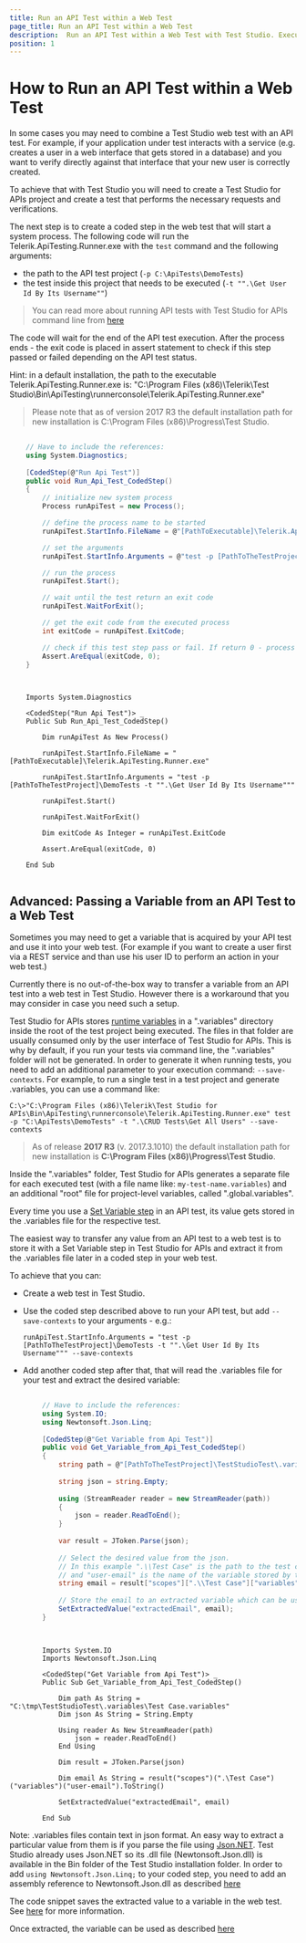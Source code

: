```yaml
---
title: Run an API Test within a Web Test
page_title: Run an API Test within a Web Test
description:  Run an API Test within a Web Test with Test Studio. Execute API test as step in a web test in Test Studio. Run API tests as part of a Test Studio web project. Integrate API testing with Test Studio web tests. 
position: 1
---
```

# How to Run an API Test within a Web Test

In some cases you may need to combine a Test Studio web test with an API test. For example, if your application under test interacts with a service (e.g. creates a user in a web interface that gets stored in a database) and you want to verify directly against that interface that your new user is correctly created.

To achieve that with Test Studio you will need to create a Test Studio for APIs project and create a test that performs the necessary requests and verifications.

The next step is to create a coded step in the web test that will start a system process. The following code will run the Telerik.ApiTesting.Runner.exe with the `test` command and the following arguments:

- the path to the API test project (`-p C:\ApiTests\DemoTests`)
- the test inside this project that needs to be executed  (`-t "".\Get User Id By Its Username""`)

> You can read more about running API tests with Test Studio for APIs command line from [here](http://docs.telerik.com/teststudio-apis/features/command-line/command-line-parameters)

The code will wait for the end of the API test execution. After the process ends - the exit code is placed in assert statement to check if this step passed or failed depending on the API test status.

Hint: in a default installation, the path to the executable Telerik.ApiTesting.Runner.exe is: 
"C:\Program Files (x86)\Telerik\Test Studio\Bin\ApiTesting\runnerconsole\Telerik.ApiTesting.Runner.exe"

> Please note that as of version 2017 R3 the default installation path for new installation is C:\Program Files (x86)\Progress\Test Studio.

```C#
	
	// Have to include the references:
	using System.Diagnostics;
	
	[CodedStep(@"Run Api Test")]
	public void Run_Api_Test_CodedStep()
	{
		// initialize new system process
		Process runApiTest = new Process();

		// define the process name to be started
		runApiTest.StartInfo.FileName = @"[PathToExecutable]\Telerik.ApiTesting.Runner.exe";

	    // set the arguments
		runApiTest.StartInfo.Arguments = @"test -p [PathToTheTestProject]\DemoTests -t "".\Get User Id By Its Username""";

	    // run the process
	    runApiTest.Start();

	    // wait until the test return an exit code
	    runApiTest.WaitForExit();

	    // get the exit code from the executed process 
	    int exitCode = runApiTest.ExitCode;

	    // check if this test step pass or fail. If return 0 - process complete normally, else - process fould.
	    Assert.AreEqual(exitCode, 0);
	}
	
```

```VB
	
	Imports System.Diagnostics
	
	<CodedStep("Run Api Test")> _
    Public Sub Run_Api_Test_CodedStep()

        Dim runApiTest As New Process()

		runApiTest.StartInfo.FileName = "[PathToExecutable]\Telerik.ApiTesting.Runner.exe"
		
        runApiTest.StartInfo.Arguments = "test -p [PathToTheTestProject]\DemoTests -t "".\Get User Id By Its Username"""
    	
		runApiTest.Start()
		
		runApiTest.WaitForExit()
		
		Dim exitCode As Integer = runApiTest.ExitCode			

		Assert.AreEqual(exitCode, 0)

	End Sub
	
```



## Advanced: Passing a Variable from an API Test to a Web Test

Sometimes you may need to get a variable that is acquired by your API test and use it into your web test. (For example if you want to create a user first via a REST service and than use his user ID to perform an action in your web test.)

Currently there is no out-of-the-box way to transfer a variable from an API test into a web test in Test Studio. However there is a workaround that you may consider in case you need such a setup.

Test Studio for APIs stores [runtime variables](http://docs.telerik.com/teststudio-apis/features/variables#Runtime-Variables) in a ".variables" directory inside the root of the test project being executed. The files in that folder are usually consumed only by the user interface of Test Studio for APIs. This is why by default, if you run your tests via command line, the ".variables" folder will not be generated. In order to generate it when running tests, you need to add an additional parameter to your execution command: `--save-contexts`. For example, to run a single test in a test project and generate .variables, you can use a command like:

`C:\>"C:\Program Files (x86)\Telerik\Test Studio for APIs\Bin\ApiTesting\runnerconsole\Telerik.ApiTesting.Runner.exe" test -p "C:\ApiTests\DemoTests" -t ".\CRUD Tests\Get All Users" --save-contexts`

> As of release **2017 R3** (v. 2017.3.1010) the default installation path for new installation is **C:\Program Files (x86)\Progress\Test Studio**.

Inside the ".variables" folder, Test Studio for APIs generates a separate file for each executed test (with a file name like: `my-test-name.variables`) and an additional "root" file for project-level variables, called ".global.variables".

Every time you use a [Set Variable step](http://docs.telerik.com/teststudio-apis/features/steps/set-variable) in an API test, its value gets stored in the .variables file for the respective test. 

The easiest way to transfer any value from an API test to a web test is to store it with a Set Variable step in Test Studio for APIs and extract it from the .variables file later in a coded step in your web test.

To achieve that you can:
 - Create a web test in Test Studio. 
 - Use the coded step described above to run your API test, but add `--save-contexts` to your arguments - e.g.:

	`runApiTest.StartInfo.Arguments = "test -p [PathToTheTestProject]\DemoTests -t "".\Get User Id By Its Username""" --save-contexts`

 - Add another coded step after that, that will read the .variables file for your test and extract the desired variable:

```C#
		
		// Have to include the references:
		using System.IO;
		using Newtonsoft.Json.Linq;
		
		[CodedStep(@"Get Variable from Api Test")]
		public void Get_Variable_from_Api_Test_CodedStep()
		{
			string path = @"[PathToTheTestProject]\TestStudioTest\.variables\Test Case.variables";
	
	        string json = string.Empty;
	
	        using (StreamReader reader = new StreamReader(path))
	        {
	            json = reader.ReadToEnd();
	        }
	
	        var result = JToken.Parse(json);
	
			// Select the desired value from the json. 
			// In this example ".\\Test Case" is the path to the test case
			// and "user-email" is the name of the variable stored by the API test
	        string email = result["scopes"][".\\Test Case"]["variables"]["user-email"].ToString();
	        
			// Store the email to an extracted variable which can be used in a UI step or another coded step
	        SetExtractedValue("extractedEmail", email);
		}
		
```
```VB

		Imports System.IO
		Imports Newtonsoft.Json.Linq

        <CodedStep("Get Variable from Api Test")> _
        Public Sub Get_Variable_from_Api_Test_CodedStep()
            
            Dim path As String = "C:\tmp\TestStudioTest\.variables\Test Case.variables"
        	Dim json As String = String.Empty

        	Using reader As New StreamReader(path)
        		json = reader.ReadToEnd()
        	End Using

        	Dim result = JToken.Parse(json)

        	Dim email As String = result("scopes")(".\Test Case")("variables")("user-email").ToString()

        	SetExtractedValue("extractedEmail", email)
           
        End Sub

```

Note: .variables files contain text in json format. An easy way to extract a particular value from them is if you parse the file using [Json.NET](http://www.newtonsoft.com/json). Test Studio already uses Json.NET so its .dll file (Newtonsoft.Json.dll) is available in the Bin folder of the Test Studio installation folder. In order to add `using Newtonsoft.Json.Linq;` to your coded step, you need to add an assembly reference to Newtonsoft.Json.dll as described [here](http://docs.telerik.com/teststudio/features/coded-steps/add-assembly-reference)

The code snippet saves the extracted value to a variable in the web test. See [here](http://docs.telerik.com/teststudio/advanced-topics/coded-samples/general/extracted-variables-in-code) for more information. 

Once extracted, the variable can be used as described [here](http://docs.telerik.com/teststudio/knowledge-base/data-driven-testing-kb/pass-a-variable)